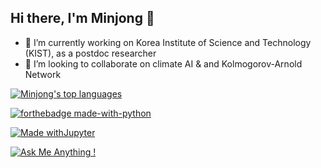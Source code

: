 ## Hi there, I'm Minjong 👋

- 🔭 I’m currently working on Korea Institute of Science and Technology (KIST), as a postdoc researcher
- 👯 I’m looking to collaborate on climate AI & and Kolmogorov-Arnold Network


[![Minjong's top languages](https://github-readme-stats.vercel.app/api/top-langs/?username=jmj2316&theme=blue-green)](https://github.com/jmj2316/github-readme-stats)

[![forthebadge made-with-python](http://ForTheBadge.com/images/badges/made-with-python.svg)](https://www.python.org/)

[![Made withJupyter](https://img.shields.io/badge/Made%20with-Jupyter-orange?style=for-the-badge&logo=Jupyter)](https://jupyter.org/try)

[![Ask Me Anything !](https://img.shields.io/badge/Ask%20me-anything-1abc9c.svg)](https://GitHub.com/Naereen/ama)
